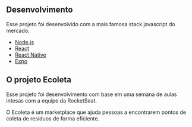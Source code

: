 ## Desenvolvimento

Esse projeto foi desenvolvido com a mais famosa stack javascript do mercado:

- [Node.js](https://nodejs.org/en/)
- [React](https://reactjs.org)
- [React Native](https://facebook.github.io/react-native/)
- [Expo](https://expo.io/)

## O projeto Ecoleta

Esse projeto foi desenvolvimento com base em uma semana de aulas intesas com a equipe da RocketSeat.

O Ecoleta é um marketplace que ajuda pessoas a encontrarem pontos de coleta de resíduos de forma eficiente.

